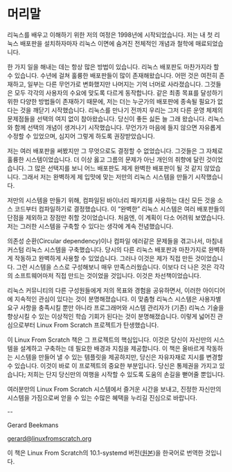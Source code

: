 # 머리말

리눅스를 배우고 이해하기 위한 저의 여정은 1998년에 시작되었습니다. 저는 내 첫 리눅스 배포판을 설치하자마자 리눅스 이면에 숨겨진 전체적인 개념과 철학에 매료되었습니다.


한 가지 일을 해내는 데는 항상 많은 방법이 있습니다. 리눅스 배포판도 마찬가지라 할 수 있습니다. 수년에 걸쳐 훌륭한 배포판들이 많이 존재해왔습니다. 어떤 것은 여전히 존재하고, 일부는 다른 무언가로 변화했지만 나머지는 기억 너머로 사라졌습니다. 그것들은 모두 각각의 사용자의 수요에 맞도록 다르게 동작합니다. 같은 최종 목표를 달성하기 위한 다양한 방법들이 존재하기 때문에, 저는 더는 누군가의 배포판에 종속될 필요가 없다는 것을 깨닫기 시작했습니다. 리눅스를 만나기 전까지 우리는 그저 다른 운영 체제의 문제점들을 선택의 여지 없이 참아왔습니다. 당신이 좋든 싫든 늘 그래 왔습니다. 리눅스와 함께 선택의 개념이 생겨나기 시작했습니다. 무언가가 마음에 들지 않으면 자유롭게 수정할 수 있었으며, 심지어 그렇게 하도록 권장받았습니다.


저는 여러 배포판을 써봤지만 그 무엇으로도 결정할 수 없었습니다. 그것들은 그 자체로 훌륭한 시스템이었습니다. 더 이상 옳고 그름의 문제가 아닌 개인의 취향에 달린 것이었습니다. 그 많은 선택지를 보니 어느 배포판도 제게 완벽한 배포판이 될 것 같지 않았습니다. 그래서 저는 완벽하게 제 입맛에 맞는 저만의 리눅스 시스템을 만들기 시작했습니다.


저만의 시스템을 만들기 위해, 컴파일된 바이너리 패키지를 사용하는 대신 모든 것을 소스 코드부터 컴파일하기로 결정했습니다. 이 “완벽한” 리눅스 시스템은 여러 배포판들의 단점을 제외하고 장점만 취할 것이었습니다. 처음엔, 이 계획이 다소 어려워 보였습니다. 저는 그러한 시스템을 구축할 수 있다는 생각에 계속 전념했습니다.


의존성 순환(Circular dependency)이나 컴파일 에러같은 문제들을 겪고나서, 마침내 커스텀 리눅스 시스템을 구축했습니다. 당시의 다른 리눅스 배포판과 마찬가지로 완벽하게 작동하고 완벽하게 사용할 수 있었습니다. 그러나 이것은 제가 직접 만든 것이었습니다. 그런 시스템을 스스로 구성해보니 매우 만족스러웠습니다. 이보다 더 나은 것은 각각의 소프트웨어마저 직접 만드는 것이었을 것입니다. 이것은 차선책이었습니다.


리눅스 커뮤니티의 다른 구성원들에게 저의 목표와 경험을 공유하면서, 이러한 아이디어에 지속적인 관심이 있다는 것이 분명해졌습니다. 이 맞춤형 리눅스 시스템은 사용자별 요구 사항을 충족시킬 뿐만 아니라 프로그래머와 시스템 관리자가 (기존) 리눅스 기술을 향상시킬 수 있는 이상적인 학습 기회가 된다는 것이 분명해졌습니다. 이렇게 넓어진 관심으로부터 Linux From Scratch 프로젝트가 탄생했습니다.


이 Linux From Scratch 책은 그 프로젝트의 핵심입니다. 이것은 당신이 자신만의 시스템을 설계하고 구축하는 데 필요한 배경과 지침을 제공합니다. 이 책은 올바르게 작동하는 시스템을 만들어 낼 수 있는 템플릿을 제공하지만, 당신은 자유자재로 지시를 변경할 수 있습니다. 이것이 바로 이 프로젝트의 중요한 부분입니다. 당신은 통제권을 가지고 있습니다; 저희는 단지 당신만의 여행을 시작할 수 있도록 도움의 손길을 뻗어줄 뿐입니다.


여러분만의 Linux From Scratch 시스템에서 즐거운 시간을 보내고, 진정한 자신만의 시스템을 가짐으로써 얻을 수 있는 수많은 혜택을 누리길 진심으로 바랍니다.

--

Gerard Beekmans

gerard@linuxfromscratch.org

이 책은 Linux From Scratch의 10.1-systemd 버전([원본](https://www.linuxfromscratch.org/view/10.1-systemd))을 한국어로 번역한 것입니다. 
